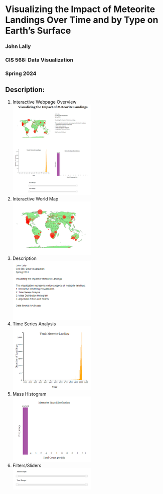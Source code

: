 <h1>Visualizing the Impact of Meteorite Landings Over Time and by Type on Earth’s Surface</h1>
<h3>John Lally</h3>
<h3>CIS 568: Data Visualization</h3>
<h3>Spring 2024</h3>
<h2>Description:</h2>
<ol>

<li>Interactive Webpage Overview<br>
<img src='./imgs/overview.png' width=250px></li>

<li>Interactive World Map<br>
<img src='./imgs/map.png' width=250px> </li>

<li>Description<br>
<img src='./imgs/description.png' width=250px> </li>

<li>Time Series Analysis<br>
<img src='./imgs/timeseries.png' width=250px> </li>

<li>Mass Histogram<br>
<img src='./imgs/histogram.png' width=250px> </li>

<li>Filters/Sliders<br>
<img src='./imgs/sliders.png' width=250px> </li>